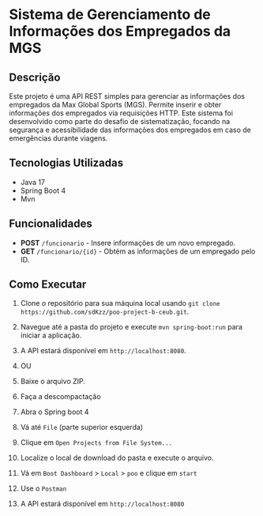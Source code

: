 # Sistema de Gerenciamento de Informações dos Empregados da MGS

## Descrição
Este projeto é uma API REST simples para gerenciar as informações dos empregados da Max Global Sports (MGS). Permite inserir e obter informações dos empregados via requisições HTTP. Este sistema foi desenvolvido como parte do desafio de sistematização, focando na segurança e acessibilidade das informações dos empregados em caso de emergências durante viagens.

## Tecnologias Utilizadas
- Java 17
- Spring Boot 4
- Mvn

## Funcionalidades
- **POST** `/funcionario` - Insere informações de um novo empregado.
- **GET** `/funcionario/{id}` - Obtém as informações de um empregado pelo ID.

## Como Executar
1. Clone o repositório para sua máquina local usando `git clone https://github.com/sdKzz/poo-project-b-ceub.git`.
2. Navegue até a pasta do projeto e execute `mvn spring-boot:run` para iniciar a aplicação.
3. A API estará disponível em `http://localhost:8080`.

4. OU

5. Baixe o arquivo ZIP.
6. Faça a descompactação
7. Abra o Spring boot 4
8. Vá até `File` (parte superior esquerda)
9. Clique em `Open Projects from File System...`
10. Localize o local de download do pasta e execute o arquivo.
11. Vá em `Boot Dashboard` > `Local` > `poo` e clique em `start`
12. Use o `Postman`
13. A API estará disponível em `http://localhost:8080`
